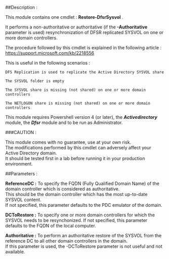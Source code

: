 ##Description : 

This module contains one cmdlet : **Restore-DfsrSysvol** .

It performs a non-authoritative or authoritative (if the **-Authoritative** parameter is used) resynchronization of DFSR replicated SYSVOL on one or more domain controllers.
	
The procedure followed by this cmdlet is explained in the following article : https://support.microsoft.com/kb/2218556
	
This is useful in the following scenarios :

    DFS Replication is used to replicate the Active Directory SYSVOL share  
    
    The SYSVOL folder is empty  
    
    The SYSVOL share is missing (not shared) on one or more domain controllers  
    
    The NETLOGON share is missing (not shared) on one or more domain controllers

This module requires Powershell version 4 (or later), the _**Activedirectory**_ module, the _**Dfsr**_ module and to be run as Administrator.

###CAUTION :

This module comes with no guarantee, use at your own risk.  
The modifications performed by this cmdlet can adversely affect your Active Directory domain.  
It should be tested first in a lab before running it in your production environment.

##Parameters :

**ReferenceDC :** To specify the FQDN (Fully Qualified Domain Name) of the domain controller which is considered as authoritative.  
This should be the domain controller which has the most up-to-date SYSVOL content.  
If not specified, this parameter defaults to the PDC emulator of the domain.

**DCToRestore :** To specify one or more domain controllers for which the SYSVOL needs to be resynchonized. If not specified, this parameter defaults to the FQDN of the local computer.

**Authoritative :** To perform an authoritative restore of the SYSVOL from the reference DC to all other domain controllers in the domain.  
If this parameter is used, the -DCToRestore parameter is not useful and not available.
